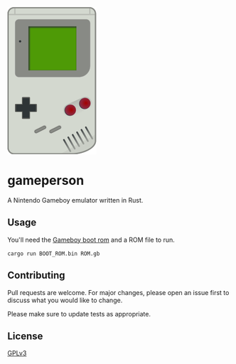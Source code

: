 ![gameboy-icon](gameboy.png)

# gameperson

A Nintendo Gameboy emulator written in Rust.

## Usage

You'll need the [Gameboy boot rom](https://www.google.com/search?q=game+boy+boot+rom) and
a ROM file to run.

```shell
cargo run BOOT_ROM.bin ROM.gb
```

## Contributing
Pull requests are welcome. For major changes, please open an issue first to discuss what you would like to change.

Please make sure to update tests as appropriate.

## License
[GPLv3](https://www.gnu.org/licenses/gpl-3.0.en.html)
